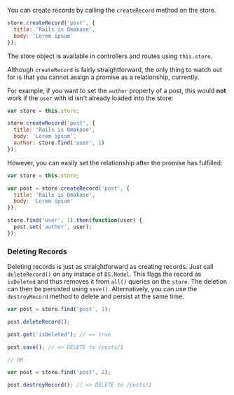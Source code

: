 You can create records by calling the `createRecord` method on the store.

```js
store.createRecord('post', {
  title: 'Rails is Omakase',
  body: 'Lorem ipsum'
});
```

The store object is available in controllers and routes using `this.store`.

Although `createRecord` is fairly straightforward, the only thing to watch out for
is that you cannot assign a promise as a relationship, currently.

For example, if you want to set the `author` property of a post, this would **not** work
if the `user` with id isn't already loaded into the store:

```js
var store = this.store;

store.createRecord('post', {
  title: 'Rails is Omakase',
  body: 'Lorem ipsum',
  author: store.find('user', 1)
});
```

However, you can easily set the relationship after the promise has fulfilled:

```js
var store = this.store;

var post = store.createRecord('post', {
  title: 'Rails is Omakase',
  body: 'Lorem ipsum'
});

store.find('user', 1).then(function(user) {
  post.set('author', user);
});
```

### Deleting Records

Deleting records is just as straightforward as creating records. Just call `deleteRecord()`
on any instace of `DS.Model`. This flags the record as `isDeleted` and thus removes
it from `all()` queries on the `store`. The deletion can then be persisted using `save()`.
Alternatively, you can use the `destroyRecord` method to delete and persist at the same time.

```js
var post = store.find('post', 1);

post.deleteRecord();

post.get('isDeleted'); // => true

post.save(); // => DELETE to /posts/1

// OR

var post = store.find('post', 2);

post.destroyRecord(); // => DELETE to /posts/2
```
